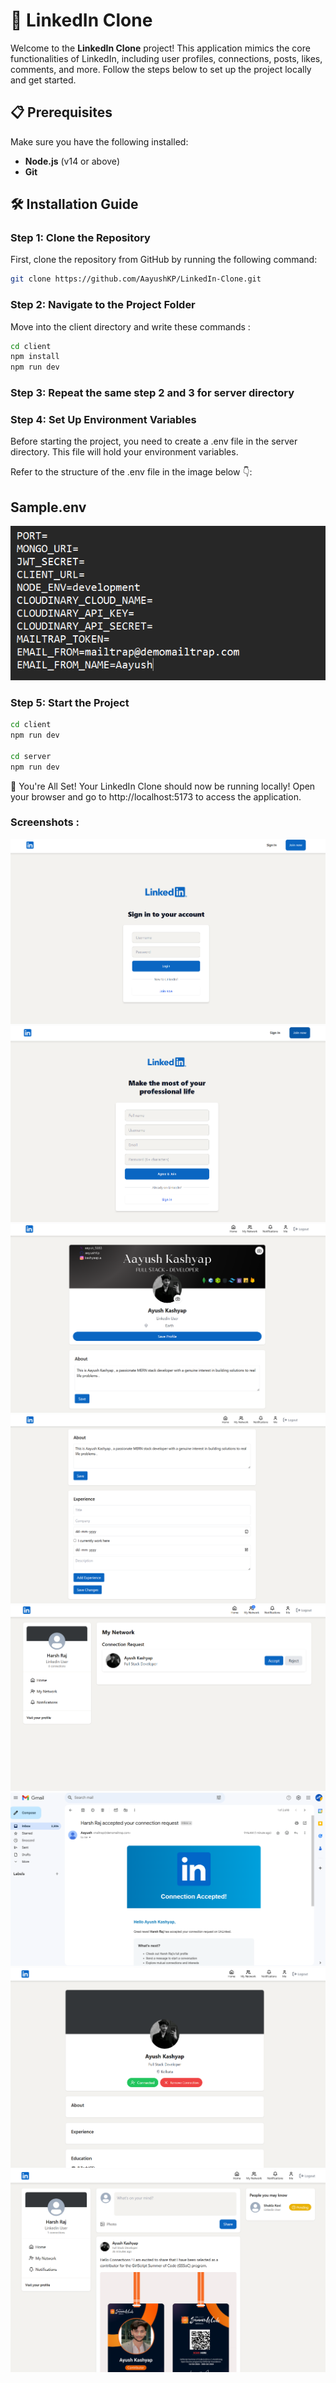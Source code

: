 # 🚀 LinkedIn Clone

Welcome to the **LinkedIn Clone** project! This application mimics the core functionalities of LinkedIn, including user profiles, connections, posts, likes, comments, and more. Follow the steps below to set up the project locally and get started.

## 📋 Prerequisites

Make sure you have the following installed:

- **Node.js** (v14 or above)
- **Git**

## 🛠️ Installation Guide

### Step 1: Clone the Repository

First, clone the repository from GitHub by running the following command:

```bash
git clone https://github.com/AayushKP/LinkedIn-Clone.git
```

### Step 2: Navigate to the Project Folder

Move into the client directory and write these commands :

```bash
cd client
npm install
npm run dev
```

### Step 3: Repeat the same step 2 and 3 for server directory

### Step 4: Set Up Environment Variables

Before starting the project, you need to create a .env file in the server directory. This file will hold your environment variables.

Refer to the structure of the .env file in the image below 👇:

## Sample.env

![Project Screenshot](client/public/images/sampleEnv.png)

### Step 5: Start the Project

```bash
cd client
npm run dev

cd server
npm run dev
```

🚀 You're All Set!
Your LinkedIn Clone should now be running locally! Open your browser and go to http://localhost:5173 to access the application.

### Screenshots :

![Project Screenshot](client/public/images/Login.png)
![Project Screenshot](client/public/images/SignUp.png)
![Project Screenshot](client/public/images/UserProfile.png)
![Project Screenshot](client/public/images/Profile-Update.png)
![Project Screenshot](client/public/images/notification.png)
![Project Screenshot](client/public/images/mail.png)
![Project Screenshot](client/public/images/other's-pov.png)
![Project Screenshot](client/public/images/other's-pov-feed.png)
